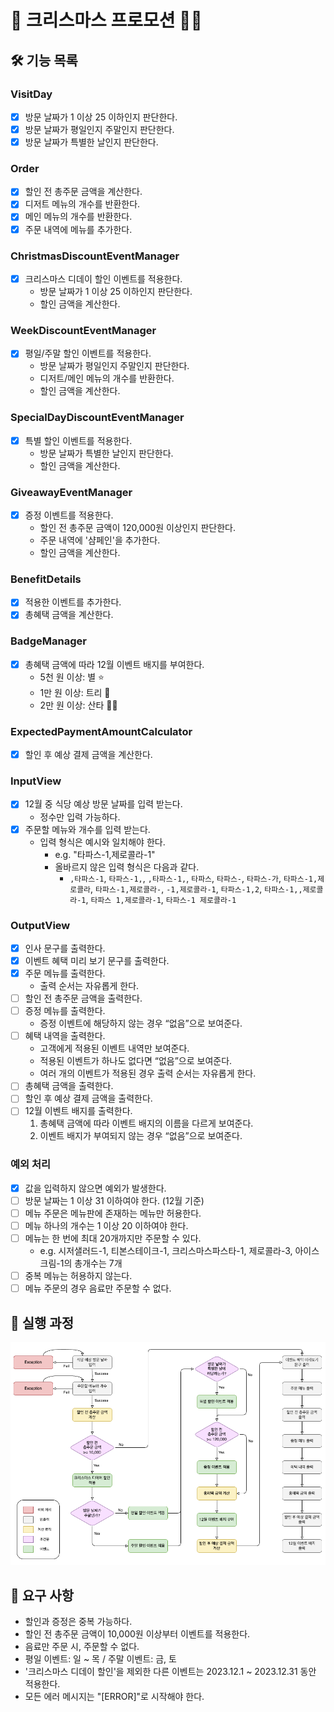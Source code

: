 # 🎄 크리스마스 프로모션 🎅🏻

## 🛠️ 기능 목록
### VisitDay
- [x] 방문 날짜가 1 이상 25 이하인지 판단한다.
- [x] 방문 날짜가 평일인지 주말인지 판단한다.
- [x] 방문 날짜가 특별한 날인지 판단한다.

### Order
- [x] 할인 전 총주문 금액을 계산한다.
- [x] 디저트 메뉴의 개수를 반환한다.
- [x] 메인 메뉴의 개수를 반환한다.
- [x] 주문 내역에 메뉴를 추가한다. 

### ChristmasDiscountEventManager
- [x] 크리스마스 디데이 할인 이벤트를 적용한다.
  - 방문 날짜가 1 이상 25 이하인지 판단한다.
  - 할인 금액을 계산한다.

### WeekDiscountEventManager
- [x] 평일/주말 할인 이벤트를 적용한다.
  - 방문 날짜가 평일인지 주말인지 판단한다.
  - 디저트/메인 메뉴의 개수를 반환한다.
  - 할인 금액을 계산한다.

### SpecialDayDiscountEventManager
- [x] 특별 할인 이벤트를 적용한다.
  - 방문 날짜가 특별한 날인지 판단한다.
  - 할인 금액을 계산한다.

### GiveawayEventManager
- [x] 증정 이벤트를 적용한다.
  - 할인 전 총주문 금액이 120,000원 이상인지 판단한다.
  - 주문 내역에 '샴페인'을 추가한다.
  - 할인 금액을 계산한다.

### BenefitDetails
- [x] 적용한 이벤트를 추가한다.
- [x] 총혜택 금액을 계산한다.

### BadgeManager
- [x] 총혜택 금액에 따라 12월 이벤트 배지를 부여한다.
  - 5천 원 이상: 별 ⭐️
  - 1만 원 이상: 트리 🎄
  - 2만 원 이상: 산타 🎅🏻

### ExpectedPaymentAmountCalculator
- [x] 할인 후 예상 결제 금액을 계산한다.

### InputView
- [x] 12월 중 식당 예상 방문 날짜를 입력 받는다.
  - 정수만 입력 가능하다.
- [x] 주문할 메뉴와 개수를 입력 받는다.
  - 입력 형식은 예시와 일치해야 한다.
    - e.g. "타파스-1,제로콜라-1"
    - 올바르지 않은 입력 형식은 다음과 같다.
      - `,타파스-1`, `타파스-1,`, `,타파스-1,`, `타파스`, `타파스-`, `타파스-가`, `타파스-1,제로콜라`, `타파스-1,제로콜라-`, 
        `-1,제로콜라-1`, `타파스-1,2`, `타파스-1,,제로콜라-1`, `타파스 1,제로콜라-1`, `타파스-1 제로콜라-1`

### OutputView
- [x] 인사 문구를 출력한다.
- [x] 이벤트 혜택 미리 보기 문구를 출력한다.
- [x] 주문 메뉴를 출력한다.
  - 출력 순서는 자유롭게 한다.
- [ ] 할인 전 총주문 금액을 출력한다.
- [ ] 증정 메뉴를 출력한다.
  - 증정 이벤트에 해당하지 않는 경우 “없음”으로 보여준다.
- [ ] 혜택 내역을 출력한다.
  - 고객에게 적용된 이벤트 내역만 보여준다.
  - 적용된 이벤트가 하나도 없다면 “없음”으로 보여준다.
  - 여러 개의 이벤트가 적용된 경우 출력 순서는 자유롭게 한다.
- [ ] 총혜택 금액을 출력한다.
- [ ] 할인 후 예상 결제 금액을 출력한다.
- [ ] 12월 이벤트 배지를 출력한다.
    1. 총혜택 금액에 따라 이벤트 배지의 이름을 다르게 보여준다.
    2. 이벤트 배지가 부여되지 않는 경우 “없음”으로 보여준다.

### 예외 처리
- [x] 값을 입력하지 않으면 예외가 발생한다.
- [ ] 방문 날짜는 1 이상 31 이하여야 한다. (12월 기준)
- [ ] 메뉴 주문은 메뉴판에 존재하는 메뉴만 허용한다.
- [ ] 메뉴 하나의 개수는 1 이상 20 이하여야 한다.
- [ ] 메뉴는 한 번에 최대 20개까지만 주문할 수 있다.
  - e.g. 시저샐러드-1, 티본스테이크-1, 크리스마스파스타-1, 제로콜라-3, 아이스크림-1의 총개수는 7개
- [ ] 중복 메뉴는 허용하지 않는다.
- [ ] 메뉴 주문의 경우 음료만 주문할 수 없다.

## 🚀 실행 과정
<img src="christmas promotion flow.png">

## 🔎 요구 사항
- 할인과 증정은 중복 가능하다.
- 할인 전 총주문 금액이 10,000원 이상부터 이벤트를 적용한다.
- 음료만 주문 시, 주문할 수 없다.
- 평일 이벤트: 일 ~ 목 / 주말 이벤트: 금, 토
- '크리스마스 디데이 할인'을 제외한 다른 이벤트는 2023.12.1 ~ 2023.12.31 동안 적용한다.
- 모든 에러 메시지는 "[ERROR]"로 시작해야 한다.
